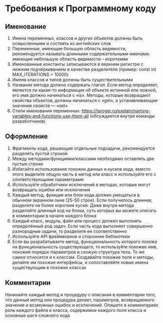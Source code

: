 # Требования к Программному коду

## Именование

1. Имена переменных, классов и других объектов должны быть осмысленными и состоять из английских слов
2. Переменные, имеющие большую область видимости, рекомендуется называть длинными содержательными именами; имеющие небольшую область видимости – короткими
3. Именованные константы записываются в верхнем регистре с нижним подчёркиванием в качестве разделителя (пример: const int MAX_ITERATIONS = 10000)
4. Имена классов и типов должны быть существительными
5. Название метода должно содержать глагол. Если метод определяет, является ли какая-то информация об объекте истинной или ложной, его имя должно начинаться с «is». Методы, которые возвращают свойства объектов, должны начинаться с «get», а устанавливающие значения свойств — «set»
6. Стили именования переменных: https://tproger.ru/explain/naming-variables-and-functions-use-them-all (обсуждается внутри
команды разработчиков)

## Оформление

1. Фрагменты кода, решающие отдельные подзадачи, рекомендуется разделять пустой строкой
2. Между методами/функциями/классами необходимо оставлять две пустые строки
3. Избегайте использования похожих данных и кусков кода, вместо этого выделите общую часть в метод или класс и используйте его с соответствующими параметрами
4. Используйте обработчики исключений в методах, которые могут возвращать ошибки или исключения
5. Каждый метод, функция или блок кода должен умещаться в обычном экранном окне (25-50 строк). Если получилось длиннее, разделите на более короткие куски. Даже внутри метода разделяйте длинный код на блоки, суть которых вы можете описать в комментарии в начале каждого блока
6. Каждый класс, модуль, файл или процесс должен выполнять определённый род задач. Если часть кода выполняет совершенно разнородные задачи, то разделите ее соответственно
7. Используйте API фреймворков и сторонние библиотеки
8. Если вы разрабатываете метод, функциональность которого похожа на функциональность существующего, то используйте похожее имя, похожий порядок параметров и схожую структура тела. То же самое относится и к классам. Создавайте похожие поля и методы, делайте им похожие интерфейсы, и сопоставляйте новые имена существующим в похожих классах

## Комментарии

Начинайте каждый метод и процедуру с описания в комментарии того, что данный метод или процедура делает, параметров, возвращаемого значения и возможных ошибок и исключений. Опишите в комментариях роль каждого файла и класса, содержимое каждого поля класса и основные шаги сложного кода
